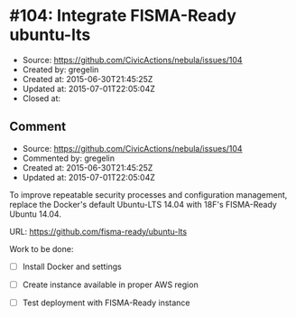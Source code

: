 # #104: Integrate FISMA-Ready ubuntu-lts

* Source: https://github.com/CivicActions/nebula/issues/104
* Created by: gregelin
* Created at: 2015-06-30T21:45:25Z
* Updated at: 2015-07-01T22:05:04Z
* Closed at: 


## Comment

* Source: https://github.com/CivicActions/nebula/issues/104
* Commented by: gregelin
* Created at: 2015-06-30T21:45:25Z
* Updated at: 2015-07-01T22:05:04Z

To improve repeatable security processes and configuration management, replace the Docker&apos;s default Ubuntu-LTS 14.04 with 18F&apos;s FISMA-Ready Ubuntu 14.04.

URL: https://github.com/fisma-ready/ubuntu-lts

Work to be done:
- [ ] Install Docker and settings
- [ ] Create instance available in proper AWS region
- [ ] Test deployment with FISMA-Ready instance


